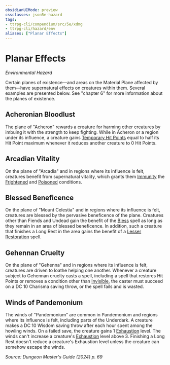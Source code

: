 ```yaml
---
obsidianUIMode: preview
cssclasses: json5e-hazard
tags:
- ttrpg-cli/compendium/src/5e/xdmg
- ttrpg-cli/hazard/env
aliases: ["Planar Effects"]
---
```

# Planar Effects
*Environmental Hazard*  

Certain planes of existence—and areas on the Material Plane affected by them—have supernatural effects on creatures within them. Several examples are presented below. See "chapter 6" for more information about the planes of existence.

## Acheronian Bloodlust

The plane of "Acheron" rewards a creature for harming other creatures by imbuing it with the strength to keep fighting. While in Acheron or a region under its influence, a creature gains [Temporary Hit Points](Misc%20Files/CLI/rules/variant-rules/temporary-hit-points-xphb.md) equal to half its Hit Point maximum whenever it reduces another creature to 0 Hit Points.

## Arcadian Vitality

On the plane of "Arcadia" and in regions where its influence is felt, creatures benefit from supernatural vitality, which grants them [Immunity](Misc%20Files/CLI/rules/variant-rules/immunity-xphb.md) the [Frightened](Misc%20Files/CLI/rules/conditions.md#Frightened) and [Poisoned](Misc%20Files/CLI/rules/conditions.md#Poisoned) conditions.

## Blessed Beneficence

On the plane of "Mount Celestia" and in regions where its influence is felt, creatures are blessed by the pervasive beneficence of the plane. Creatures other than Fiends and Undead gain the benefit of the [Bless](Misc%20Files/CLI/compendium/spells/bless-xphb.md) spell as long as they remain in an area of blessed beneficence. In addition, such a creature that finishes a Long Rest in the area gains the benefit of a [Lesser Restoration](Misc%20Files/CLI/compendium/spells/lesser-restoration-xphb.md) spell.

## Gehennan Cruelty

On the plane of "Gehenna" and in regions where its influence is felt, creatures are driven to loathe helping one another. Whenever a creature subject to Gehennan cruelty casts a spell, including a spell that restores Hit Points or removes a condition other than [Invisible](Misc%20Files/CLI/rules/conditions.md#Invisible), the caster must succeed on a DC 10 Charisma saving throw, or the spell fails and is wasted.

## Winds of Pandemonium

The winds of "Pandemonium" are common in Pandemonium and regions where its influence is felt, including parts of the Underdark. A creature makes a DC 10 Wisdom saving throw after each hour spent among the howling winds. On a failed save, the creature gains 1 [Exhaustion](Misc%20Files/CLI/rules/conditions.md#Exhaustion) level. The winds can't increase a creature's [Exhaustion](Misc%20Files/CLI/rules/conditions.md#Exhaustion) level above 3. Finishing a Long Rest doesn't reduce a creature's Exhaustion level unless the creature can somehow escape the winds.

*Source: Dungeon Master's Guide (2024) p. 69*